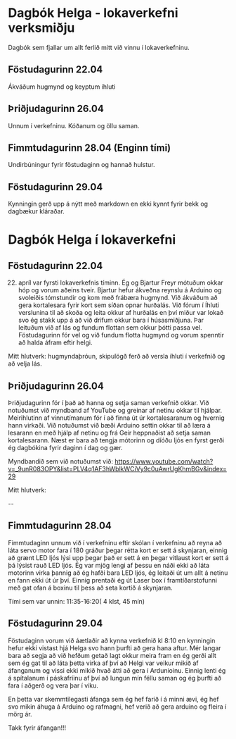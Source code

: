 # Dagbók Helga - lokaverkefni verksmiðju
Dagbók sem fjallar um allt ferlið mitt við vinnu í lokaverkefninu.

## Föstudagurinn 22.04
Ákváðum hugmynd og keyptum íhluti

## Þriðjudagurinn 26.04
Unnum í verkefninu. Kóðanum og öllu saman.

## Fimmtudagurinn 28.04 (Enginn tími)
Undirbúningur fyrir föstudaginn og hannað hulstur.

## Föstudagurinn 29.04
Kynningin gerð upp á nýtt með markdown en ekki kynnt fyrir bekk og dagbækur kláraðar.


# Dagbók Helga í lokaverkefni

## Föstudagurinn 22.04
22. apríl var fyrsti lokaverkefnis tíminn. Ég og Bjartur Freyr mótuðum okkar hóp og vorum aðeins tveir. Bjartur hefur ákveðna reynslu á Arduino og svoleiðis tómstundir og kom með frábæra hugmynd. Við ákváðum að gera kortalesara fyrir kort sem síðan opnar hurðalás. Við fórum í Íhluti verslunina til að skoða og leita okkur af hurðalás en því miður var lokað svo ég stakk upp á að við drifum okkur bara í húsasmiðjuna. Þar leituðum við af lás og fundum flottan sem okkur þótti passa vel. Föstudagurinn fór vel og við fundum flotta hugmynd og vorum spenntir að halda áfram eftir helgi.

Mitt hlutverk: hugmyndaþróun, skipulögð ferð að versla íhluti í verkefnið og að velja lás.

## Þriðjudagurinn 26.04
Þriðjudagurinn fór í það að hanna og setja saman verkefnið okkar. Við notuðumst við myndband af YouTube og greinar af netinu okkar til hjálpar. Meirihlutinn af vinnutímanum fór í að finna út úr kortalesaranum og hvernig hann virkaði. Við notuðumst við bæði Arduino settin okkar til að læra á lesarann en með hjálp af netinu og frá Geir heppnaðist að setja saman kortalesarann. Næst er bara að tengja mótorinn og díóðu ljós en fyrst gerði ég dagbókina fyrir daginn í dag og gær. 

Myndbandið sem við notuðumst við: https://www.youtube.com/watch?v=_9unR083OPY&list=PLV4q1AF3hWblkWCiVy9c0uAwrUgKhmBGv&index=29

Mitt hlutverk:

--

## Fimmtudagurinn 28.04
Fimmtudaginn unnum við í verkefninu eftir skólan í verkefninu að reyna að láta servo motor fara í 180 gráður þegar rétta kort er sett á skynjaran, einnig að grænt LED ljós lýsi upp þegar það er sett á en þegar vitlaust kort er sett á þá lýsist rauð LED ljós. Ég var mjög lengi af þessu en náði ekki að láta motorinn virka þannig að ég hafði bara LED ljós, ég leitaði út um allt á netinu en fann ekki út úr því. Einnig prentaði ég út Laser box í framtíðarstofunni með gat ofan á boxinu til þess að seta kortið á skynjaran.

Tími sem var unnin: 11:35-16:20( 4 klst, 45 mín)

## Föstudagurinn 29.04

Föstudaginn vorum við áætlaðir að kynna verkefnið kl 8:10 en kynningin hefur ekki vistast hjá Helga svo hann þurfti að gera hana aftur.
Mér langar bara að segja að við hefðum getað lagt okkur meira fram en ég gerði allt sem ég gat til að láta þetta virka af því að Helgi var veikur mikið af áfanganum og vissi ekki mikið hvað átti að gera í Ardunioinu.
Einnig lenti ég á spítalanum í páskafríinu af því að lungun mín féllu saman og ég þurfti að fara í aðgerð og vera þar í viku.

En þetta var skemmtilegasti áfanga sem ég hef farið í á minni ævi, ég hef svo mikin áhuga á Arduino og rafmagni, hef verið að gera arduino og fleira í mörg ár.

Takk fyrir áfangan!!!
